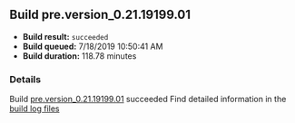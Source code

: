 ## Build pre.version_0.21.19199.01
- **Build result:** `succeeded`
- **Build queued:** 7/18/2019 10:50:41 AM
- **Build duration:** 118.78 minutes
### Details
Build [pre.version_0.21.19199.01](https://winappstudio.visualstudio.com/web/build.aspx?pcguid=a4ef43be-68ce-4195-a619-079b4d9834c2&builduri=vstfs%3a%2f%2f%2fBuild%2fBuild%2f29771) succeeded
Find detailed information in the [build log files](https://uwpctdiags.blob.core.windows.net/buildlogs/pre.version_0.21.19199.01_logs.zip)
